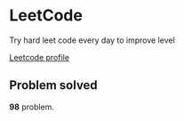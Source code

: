 # LeetCode

Try hard leet code every day to improve level

[ Leetcode profile ](https://leetcode.com/u/orgball2608/)

## Problem solved

**98** problem.
